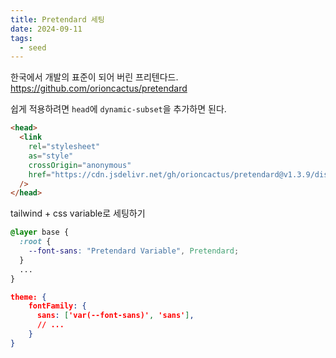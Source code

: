 ```yaml
---
title: Pretendard 세팅
date: 2024-09-11
tags:
  - seed
---
```


한국에서 개발의 표준이 되어 버린 프리텐다드.
https://github.com/orioncactus/pretendard

쉽게 적용하려면 `head`에 `dynamic-subset`을 추가하면 된다.

```html
<head>
  <link
    rel="stylesheet"
    as="style"
    crossOrigin="anonymous"
    href="https://cdn.jsdelivr.net/gh/orioncactus/pretendard@v1.3.9/dist/web/variable/pretendardvariable-dynamic-subset.min.css"
  />
</head>
```

tailwind + css variable로 세팅하기

```css
@layer base {
  :root {
    --font-sans: "Pretendard Variable", Pretendard;
  }
  ...
}
```

```json
theme: {
    fontFamily: {
      sans: ['var(--font-sans)', 'sans'],
      // ...
    }
}
```
